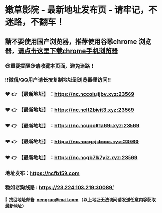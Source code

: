 # 嫩草影院 - 最新地址发布页 - 请牢记，不迷路，不翻车！

## 請不要使用国产浏览器，推荐使用谷歌chrome 浏览器，<a href = "https://www.google.cn/chrome/">请点击这里下载chrome手机浏览器</a>

### :sunglasses:重要提醒:sunglasses:请收藏本页面，避免迷路！
### ‼️微信/QQ用户请长按复制地址到浏览器里访问‼️

### :heart: :point_right: 【最新地址】 ：https://nc.nccoiujijbv.xyz:23569
### :heart: :point_right: 【最新地址】 ：https://nc.nclt2bivit3.xyz:23569
### :heart: :point_right: 【最新地址】 ：https://nc.ncupo61a69i.xyz:23569
### :heart: :point_right: 【最新地址】 ：https://nc.ncxgxjsbccx.xyz:23569
### :heart: :point_right: 【最新地址】 ：https://nc.ncgb7lk7yiz.xyz:23569

### 地址发布：https://ncfb159.com
### 稳如老狗线路 : https://23.224.103.219:30089/

#### :e-mail: __找回地址邮箱: nengcao@mail.com （以上地址无法访问请发送任意内容获取最新地址）__
